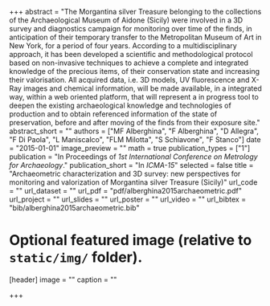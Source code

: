 +++
abstract = "The Morgantina silver Treasure belonging to the collections of the Archaeological Museum of Aidone (Sicily) were involved in a 3D survey and diagnostics campaign for monitoring over time of the finds, in anticipation of their temporary transfer to the Metropolitan Museum of Art in New York, for a period of four years. According to a multidisciplinary approach, it has been developed a scientific and methodological protocol based on non-invasive techniques to achieve a complete and integrated knowledge of the precious items, of their conservation state and increasing their valorisation. All acquired data, i.e. 3D models, UV fluorescence and X-Ray images and chemical information, will be made available, in a integrated way, within a web oriented platform, that will represent a in progress tool to deepen the existing archaeological knowledge and technologies of production and to obtain referenced information of the state of preservation, before and after moving of the finds from their exposure site."
abstract_short = ""
authors = ["MF Alberghina", "F Alberghina", "D Allegra", "F Di Paola", "L Maniscalco", "FLM Milotta", "S Schiavone", "F Stanco"]
date = "2015-01-01"
image_preview = ""
math = true
publication_types = ["1"]
publication = "In Proceedings of *1st International Conference on Metrology for Archaeology*."
publication_short = "In *ICMA-15*"
selected = false
title = "Archaeometric characterization and 3D survey: new perspectives for monitoring and valorization of Morgantina silver Treasure (Sicily)"
url_code = ""
url_dataset = ""
url_pdf = "pdf/alberghina2015archaeometric.pdf"
url_project = ""
url_slides = ""
url_poster = ""
url_video = ""
url_bibtex = "bib/alberghina2015archaeometric.bib"

# Optional featured image (relative to `static/img/` folder).
[header]
image = ""
caption = ""

+++